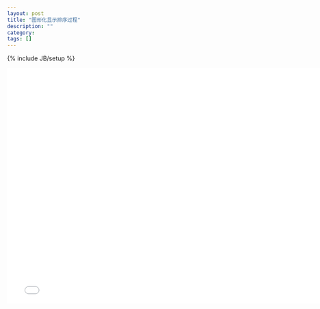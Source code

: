 ```yaml
---
layout: post
title: "图形化显示排序过程"
description: ""
category: 
tags: []
---
```

{% include JB/setup %}
<iframe src="/demo/sort" width="770" height="550" scrolling="no" frameborder="0"> </iframe>
